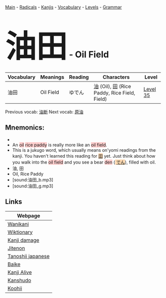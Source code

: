 <style> bigfont {font-size: 100px}</style>
[Main](../README.md) -
[Radicals](../radicals.md) -
[Kanjis](../kanjis.md) -
[Vocabulary](../vocabulary.md) -
[Levels](../levels.md) -
[Grammar](../grammar.md)
# <bigfont> 油田</bigfont> - Oil Field 

| Vocabulary | Meanings | Reading | Characters | Level |
| --- | --- | --- | --- | --- |
| 油田 | Oil Field | ゆでん |  [油](../kanjis/油.md) (Oil), [田](../kanjis/田.md) (Rice Paddy, Rice Field, Field) | [Level 35](../levels/wk_level35.md) |

Previous vocab: [油断](油断.md) Next vocab: [原油](原油.md) 

## Mnemonics:

* 
* An <span style="background-color:#ffcccb"> oil</span> <span style="background-color:#ffcccb"> rice paddy</span> is really more like an <span style="background-color:#ffcccb"> oil field</span>.
* This is a jukugo word, which usually means on'yomi readings from the kanji. You haven't learned this reading for <span style="background-color:#fed8b1"> [田](https://jisho.org/search/田)</span> yet. Just think about how you walk into the <span style="background-color:#ffcccb"> oil field</span> and you see a bear <span style="background-color:#ffcccb"> den</span> (<span style="background-color:#fed8b1"> [でん](https://jisho.org/search/でん)</span>), filled with oil.
* 油, 田
* Oil, Rice Paddy
* [sound:油田_b.mp3]
* [sound:油田_g.mp3]


## Links 

| Webpage |
| --- |
| [Wanikani          ](https://www.wanikani.com/kanji/油田) |
| [Wiktionary        ](https://en.wiktionary.org/wiki/油田) |
| [Kanji damage      ](http://www.kanjidamage.com/kanji/search?utf8=✓&q=油田) |
| [Jitenon           ](https://jitenon.com/kanji/油田) |
| [Tanoshii japanese ](https://www.tanoshiijapanese.com/dictionary/kanji.cfm?k=油田) |
| [Baike             ](https://baike.baidu.com/item/油田) |
| [Kanji Alive       ](https://app.kanjialive.com/油田) |
| [Kanshudo          ](https://www.kanshudo.com/searchmn?q=油田) |
| [Koohii            ](https://kanji.koohii.com/study/kanji/油田) |
